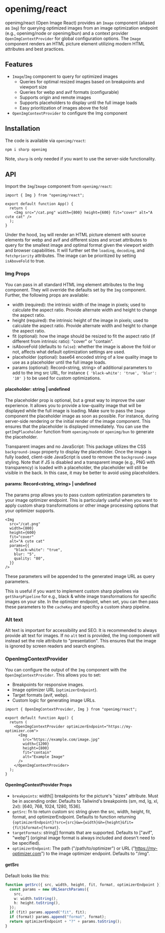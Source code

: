 # openimg/react

openimg/react (Open Image React) provides an `Image` component (aliased as `Img`) for querying optimized images from an image optimization endpoint (e.g., openimg/node or openimg/bun) and a context provider `OpenImgContextProvider` for global configuration options. The `Image` component renders an HTML picture element utilizing modern HTML attributes and best practices.

## Features

- `Image`/`Img` component to query for optimized images
  - Queries for optimal resized images based on breakpoints and viewport size
  - Queries for webp and avif formats (configurable)
  - Supports origin and remote images
  - Supports placeholders to display until the full image loads
  - Easy prioritization of images above the fold
- `OpenImgContextProvider` to configure the Img component

## Installation

The code is available via `openimg/react`:

```bash
npm i sharp openimg
```

Note, `sharp` is only needed if you want to use the server-side functionality.

## API

Import the `Img`/`Image` component from `openimg/react`:

```tsx
import { Img } from "openimg/react";

export default function App() {
  return (
    <Img src="/cat.png" width={800} height={600} fit="cover" alt="A cute cat" />
  );
}
```

Under the hood, `Img` will render an HTML picture element with source elements for webp and avif and different sizes and srcset attributes to query for the smallest image and optimal format given the viewport width and browser capabilities. It will further set the `loading`, `decoding`, and `fetchpriority` attributes. The image can be prioritized by setting `isAboveFold` to true.

### Img Props

You can pass in all standard HTML img element attributes to the Img component. They will override the defaults set by the `Img` component. Further, the following props are available:

- width (required): the intrinsic width of the image in pixels; used to calculate the aspect ratio. Provide alternate width and height to change the aspect ratio.
- height (required): the intrinsic height of the image in pixels; used to calculate the aspect ratio. Provide alternate width and height to change the aspect ratio.
- fit (optional): how the image should be resized to fit the aspect ratio (if different from intrinsic ratio): "cover" or "contain".
- isAboveFold (defaults to `false`): whether the image is above the fold or not, affects what default optimization settings are used.
- placeholder (optional): base64 encoded string of a low quality image to use as a placeholder until the full image loads.
- params (optional): Record<string, string> of additional parameters to add to the img src URL, for instance `{ 'black-white': 'true', 'blur': '10' }` to be used for custom optimizations.

#### placeholder: string | undefined

The placeholder prop is optional, but a great way to improve the user experience. It allows you to provide a low-quality image that will be displayed while the full image is loading. Make sure to pass the `Image` component the placeholder image as soon as possible. For instance, during server-side rendering or the initial render of the image component. This ensures that the placeholder is displayed immediately. You can use the `getImgPlaceholder` function from `openimg/node` or `openimg/bun` to generate the placeholder.

Transparent images and no JavaScript: This package utilizes the CSS `background-image` property to display the placeholder. Once the image is fully loaded, client-side JavaScript is used to remove the `background-image` styling. Note that if JS is disabled and a transparent image (e.g., PNG with transparency) is loaded with a placeholder, the placeholder will still be visible in the back. In this case, it may be better to avoid using placeholders.

#### params: Record<string, string> | undefined

The params prop allows you to pass custom optimization parameters to your image optimizer endpoint. This is particularly useful when you want to apply custom sharp transformations or other image processing options that your optimizer supports.

```tsx
<Img
  src="/cat.png"
  width={800}
  height={600}
  fit="cover"
  alt="A cute cat"
  params={{
    "black-white": "true",
    blur: "5",
    quality: "80",
  }}
/>
```

These parameters will be appended to the generated image URL as query parameters.

This is useful if you want to implement custom sharp pipelines via `getSharpPipeline` for e.g., black & white image transformations for specific images on your site. In the optimizer endpoint, when set, you can then pass these parameters to the `cacheKey` and specifcy a custom sharp pipeline.

### Alt text

Alt text is important for accessibility and SEO. It is recommended to always provide alt text for images. If no `alt` text is provided, the Img component will instead set the role attribute to "presentation". This ensures that the image is ignored by screen readers and search engines.

### OpenImgContextProvider

You can configure the output of the `Img` component with the `OpenImgContextProvider`. This allows you to set:

- Breakpoints for responsive images.
- Image optimizer URL (`optimizerEndpoint`).
- Target formats (avif, webp).
- Custom logic for generating image URLs.

```tsx
import { OpenImgContextProvider, Img } from "openimg/react";

export default function App() {
  return (
    <OpenImgContextProvider optimizerEndpoint="https://my-optimizer.com">
      <Img
        src="https://example.com/image.jpg"
        width={1200}
        height={800}
        fit="contain"
        alt="Example Image"
      />
    </OpenImgContextProvider>
  );
}
```

#### OpenImgContextProvider Props

- `breakpoints`: width[] breakpoints for the picture's "sizes" attribute. Must be in ascending order. Defaults to Tailwind's breakpoints (sm, md, lg, xl, 2xl): [640, 768, 1024, 1280, 1536].
- `getSrc`: fn to return custom src string given the src, width, height, fit, format, and optimizerEndpoint. Defaults to function returning `{optimizerEndpoint}?src={src}&w={width}&h={height}&fit={fit}&format={format}`.
- `targetFormats`: string[] formats that are supported. Defaults to ["avif", "webp"] (original image format is always included and doesn't need to be specified).
- `optimizerEndpoint`: The path ("/path/to/optimizer") or URL ("https://my-optimizer.com") to the image optimizer endpoint. Defaults to "/img".

#### getSrc

Default looks like this:

```ts
function getSrc({ src, width, height, fit, format, optimizerEndpoint }) {
  const params = new URLSearchParams({
    src,
    w: width.toString(),
    h: height.toString(),
  });
  if (fit) params.append("fit", fit);
  if (format) params.append("format", format);
  return optimizerEndpoint + "?" + params.toString();
}
```
